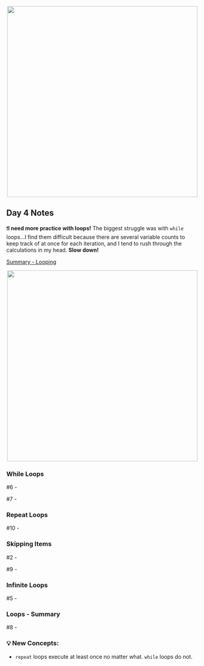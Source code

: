 <p align="center"><img src="https://github.com/neilhiddink/100DaysOfSwift/blob/master/00.%20Resources/banner.png" width="500"></p>

## Day 4 Notes

❗️**I need more practice with loops!** The biggest struggle was with `while` loops...I find them difficult because there are several variable counts to keep track of at once for each iteration, and I tend to rush through the calculations in my head. **Slow down!** 

[Summary - Looping](https://youtu.be/iUZTn11QMG8)

<p align="center"><img src="" width="500"></p>

### While Loops

#6 - 

#7 -

### Repeat Loops

#10 - 

### Skipping Items

#2 - 

#9 - 

### Infinite Loops

#5 - 

### Loops - Summary

#8 - 

### 💡 New Concepts:
- `repeat` loops execute at least once no matter what. `while` loops do not.
